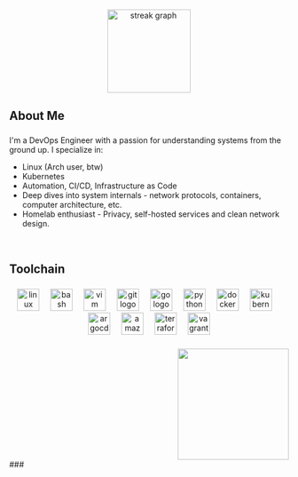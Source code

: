 <!-- Links
<div align="center">
  <img src="https://img.shields.io/static/v1?message=LinkedIn&logo=linkedin&label=&color=0077B5&logoColor=white&labelColor=&style=for-the-badge" height="25" alt="linkedin logo"  />
  <img src="https://img.shields.io/static/v1?message=Youtube&logo=youtube&label=&color=FF0000&logoColor=white&labelColor=&style=for-the-badge" height="25" alt="youtube logo"  />
  <img src="https://img.shields.io/static/v1?message=Twitter&logo=twitter&label=&color=1DA1F2&logoColor=white&labelColor=&style=for-the-badge" height="25" alt="twitter logo"  />
</div> -->

###

<div align="center">
  <img src="https://streak-stats.demolab.com?user=b-gogeishvili&locale=en&mode=daily&theme=github_dark&hide_border=false&border_radius=5&date_format=M%20j%5B,%20Y%5D&order=3" height="150" alt="streak graph"  />
</div>

###

## About Me

###

<div align="left">
I'm a DevOps Engineer with a passion for understanding systems from the ground up. I specialize in:

- Linux (Arch user, btw)
- Kubernetes
- Automation, CI/CD, Infrastructure as Code
- Deep dives into system internals - network protocols, containers, computer architecture, etc.
- Homelab enthusiast - Privacy, self-hosted services and clean network design.
<br>
</div>

###

## Toolchain

###

<div align="center">
  <img src="https://cdn.jsdelivr.net/gh/devicons/devicon/icons/linux/linux-original.svg" height="40" alt="linux logo"  />
  <img width="12" />
  <img src="https://cdn.jsdelivr.net/gh/devicons/devicon/icons/bash/bash-original.svg" height="40" alt="bash logo"  />
  <img width="12" />
  <img src="https://cdn.jsdelivr.net/gh/devicons/devicon/icons/vim/vim-original.svg" height="40" alt="vim logo"  />
  <img width="12" />
  <img src="https://cdn.jsdelivr.net/gh/devicons/devicon/icons/git/git-original.svg" height="40" alt="git logo"  />
  <img width="12" />
  <img src="https://cdn.jsdelivr.net/gh/devicons/devicon/icons/go/go-original.svg" height="40" alt="go logo"  />
  <img width="12" />
  <img src="https://cdn.jsdelivr.net/gh/devicons/devicon/icons/python/python-original.svg" height="40" alt="python logo"  />
  <img width="12" />
  <img src="https://cdn.jsdelivr.net/gh/devicons/devicon/icons/docker/docker-original.svg" height="40" alt="docker logo"  />
  <img width="12" />
  <img src="https://cdn.jsdelivr.net/gh/devicons/devicon/icons/kubernetes/kubernetes-plain.svg" height="40" alt="kubernetes logo"  />
  <img width="12" />
  <img src="https://cdn.jsdelivr.net/gh/devicons/devicon/icons/argocd/argocd-original.svg" height="40" alt="argocd logo"  />
  <img width="12" />
  <img src="https://cdn.jsdelivr.net/gh/devicons/devicon/icons/amazonwebservices/amazonwebservices-line-wordmark.svg" height="40" alt="amazonwebservices logo"  />
  <img width="12" />
  <img src="https://cdn.jsdelivr.net/gh/devicons/devicon/icons/terraform/terraform-original.svg" height="40" alt="terraform logo"  />
  <img width="12" />
  <img src="https://cdn.jsdelivr.net/gh/devicons/devicon/icons/vagrant/vagrant-original.svg" height="40" alt="vagrant logo"  />
  <!--   
  <img width="12" />
  <img src="https://cdn.jsdelivr.net/gh/devicons/devicon/icons/ansible/ansible-original.svg" height="40" alt="ansible logo"  />
  <img width="12" />
  <img src="https://cdn.jsdelivr.net/gh/devicons/devicon/icons/prometheus/prometheus-original.svg" height="40" alt="prometheus logo"  /> 
  -->
</div>

###

<!-- Gifs
  https://media0.giphy.com/media/v1.Y2lkPTc5MGI3NjExdTU4aTlkNWU2cWZsNWVvYnI1MjVpdjNzMW44MTl0NmJ2Z2g3NXV5eSZlcD12MV9pbnRlcm5hbF9naWZfYnlfaWQmY3Q9cw/7xfpmHHFgmtrO7t29F/giphy.gif - Hanging Hollow
  https://media0.giphy.com/media/v1.Y2lkPTc5MGI3NjExOGgzcGtxOXJxZ3NzemM3enlrbmJ3OXdyNzh1YW9mbTFxaDV2N203ZSZlcD12MV9pbnRlcm5hbF9naWZfYnlfaWQmY3Q9cw/WhhQYq8YxyUeNcjLl0/giphy.gif - Standing Hollow
  https://media1.giphy.com/media/v1.Y2lkPTc5MGI3NjExd3o1NWYzdGJ3bzVrcWF4am41N2l4ODF2YTdiOGVnM28zbG5kNHMxbiZlcD12MV9pbnRlcm5hbF9naWZfYnlfaWQmY3Q9cw/gcgNNe0ZIV22Ncu35D/giphy.gif - Attacking Hollow
-->
<div align="right">
  <img height="200" src="https://media0.giphy.com/media/    v1.Y2lkPTc5MGI3NjExdTU4aTlkNWU2cWZsNWVvYnI1MjVpdjNzMW44MTl0NmJ2Z2g3NXV5eSZlcD12MV9pbnRlcm5hbF9naWZfYnlfaWQmY3Q9cw/7xfpmHHFgmtrO7t29F/giphy.gif"/>
</div>
###
